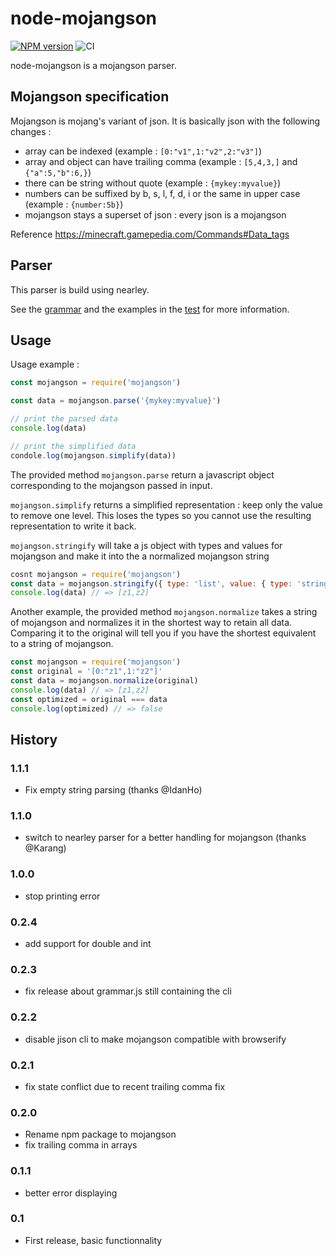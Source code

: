 # node-mojangson
[![NPM version](https://badge.fury.io/js/mojangson.svg)](http://badge.fury.io/js/mojangson) ![CI](https://github.com/PrismarineJS/node-mojangson/workflows/CI/badge.svg)

node-mojangson is a mojangson parser.

## Mojangson specification
Mojangson is mojang's variant of json. It is basically json with the following changes :

 * array can be indexed (example : `[0:"v1",1:"v2",2:"v3"]`)
 * array and object can have trailing comma (example : `[5,4,3,]` and `{"a":5,"b":6,}`)
 * there can be string without quote (example : `{mykey:myvalue}`)
 * numbers can be suffixed by b, s, l, f, d, i or the same in upper case (example : `{number:5b}`)
 * mojangson stays a superset of json : every json is a mojangson

 Reference https://minecraft.gamepedia.com/Commands#Data_tags

## Parser
This parser is build using nearley.

See the [grammar](grammar.ne) and the examples in the [test](test/test.js) for more information.

## Usage
Usage example :

```js
const mojangson = require('mojangson')

const data = mojangson.parse('{mykey:myvalue}')

// print the parsed data
console.log(data)

// print the simplified data
condole.log(mojangson.simplify(data))
```

The provided method `mojangson.parse` return a javascript object corresponding to the mojangson passed in input.

`mojangson.simplify` returns a simplified representation : keep only the value to remove one level. This loses the types so you cannot use the resulting representation to write it back.

`mojangson.stringify` will take a js object with types and values for mojangson and make it into the a normalized mojangson string

```js
cosnt mojangson = require('mojangson')
const data = mojangson.stringify({ type: 'list', value: { type: 'string', value: [ 'z1', 'z2' ] } })
console.log(data) // => [z1,z2]
```

Another example, the provided method `mojangson.normalize` takes a string of mojangson and normalizes it in the shortest way to retain all data. Comparing it to the original will tell you if you have the shortest equivalent to a string of mojangson.

```js
const mojangson = require('mojangson')
const original = '[0:"z1",1:"z2"]'
const data = mojangson.normalize(original)
console.log(data) // => [z1,z2]
const optimized = original === data
console.log(optimized) // => false
```


## History

### 1.1.1

* Fix empty string parsing (thanks @IdanHo)

### 1.1.0

* switch to nearley parser for a better handling for mojangson (thanks @Karang)

### 1.0.0

* stop printing error

### 0.2.4

* add support for double and int

### 0.2.3

* fix release about grammar.js still containing the cli

### 0.2.2

* disable jison cli to make mojangson compatible with browserify

### 0.2.1

* fix state conflict due to recent trailing comma fix

### 0.2.0

* Rename npm package to mojangson
* fix trailing comma in arrays

### 0.1.1

* better error displaying

### 0.1

* First release, basic functionnality
